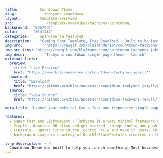 ```yaml
---
title:			Countdown Theme
slug:			  tachyons-countdown
layout:			template-overview
src:			   /template-overviews/tachyons-countdown/
background:  "#357edd"
color:       "#f4f4f4"
categories:		open-source featured
description:	"Coming Soon Template, Free Download - Built to be fast and responsive"
img-src:		  "https://rawgit.com/blairanderson/countdown-tachyons-jekyll/master/screenshot.png"
img-src-tiny: "https://rawgit.com/blairanderson/countdown-tachyons-jekyll/master/screenshot-tiny.png"
img-desc:		  "Tachyons countdown single page theme - launch"
external-links:
  preview:
    title: "Live Preview"
    href: "https://www.blairanderson.co/countdown-tachyons-jekyll/"
  download:
    title: "Download"
    href: "https://github.com/blairanderson/countdown-tachyons-jekyll/archive/master.zip"
  source:
    title: "View Source"
    href: "https://github.com/blairanderson/countdown-tachyons-jekyll/"

meta-title: "Launch your website! Use a fast and responsive single page launcher with a built-in countdown timer. You can customize the title and timer and background image very easily. Built using tachyons - Countdown Launcher was built to display your consulting company marketing services, a few images(one for each service provided), and a contact section for phone/email. All linked in a single page."

features:
  - Super Fast and Lightweight - Tachyons is a very minimal framework and features atomic design.
  - Simple - download OR clone and get started, change config and push to create your launch site.
  - Flexible - update links in the `config` file and make it useful in 5-minutes.
  - background image is courtesy of DeathToStockPhoto(as credited in the footer). If you keep it, you must attribute them according to their <a href='https://deathtothestockphoto.com/wp-content/uploads/DeathtotheStockPhoto-PlainEnglishLicense9-2014.pdf'>license</a>

long-description: > #
  Countdown Theme was built to help you launch something! Most businesses and websites benefit from building a little bit of suspense before launching publicly. Its part of human dynamics that most people think something is cooler if they are forced to wait for it! This theme will help you out! Basically download it and update the date, title, change the background, change the links in the footer, and make the email list go to your campaign. Using any of the <a href='http://tachyons.io/docs/themes/skins/'>tachyons skins</a>.
---
```

